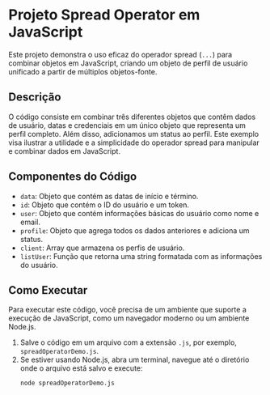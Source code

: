 # Projeto Spread Operator em JavaScript

Este projeto demonstra o uso eficaz do operador spread (`...`) para combinar objetos em JavaScript, criando um objeto de perfil de usuário unificado a partir de múltiplos objetos-fonte.

## Descrição

O código consiste em combinar três diferentes objetos que contêm dados de usuário, datas e credenciais em um único objeto que representa um perfil completo. Além disso, adicionamos um status ao perfil. Este exemplo visa ilustrar a utilidade e a simplicidade do operador spread para manipular e combinar dados em JavaScript.

## Componentes do Código

- `data`: Objeto que contém as datas de início e término.
- `id`: Objeto que contém o ID do usuário e um token.
- `user`: Objeto que contém informações básicas do usuário como nome e email.
- `profile`: Objeto que agrega todos os dados anteriores e adiciona um status.
- `client`: Array que armazena os perfis de usuário.
- `listUser`: Função que retorna uma string formatada com as informações do usuário.

## Como Executar

Para executar este código, você precisa de um ambiente que suporte a execução de JavaScript, como um navegador moderno ou um ambiente Node.js.

1. Salve o código em um arquivo com a extensão `.js`, por exemplo, `spreadOperatorDemo.js`.
2. Se estiver usando Node.js, abra um terminal, navegue até o diretório onde o arquivo está salvo e execute:
   ```bash
   node spreadOperatorDemo.js
